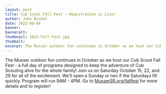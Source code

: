 ```yaml
---
layout: post
title: Cub Scout Fall Fest – Registration is Live!
author: John Bickel
date: 2022-08-04
banner:
banneralt:
thumbnail: 2022-Fall-Fest.jpg
thumbalt:
excerpt: The Musser outdoor fun continues in October as we host our Cub Scout Fall Fest!
---
```


The Musser outdoor fun continues in October as we host our Cub Scout Fall Fest - a full day of programs designed to keep the adventure of Cub Scouting alive for the whole family! Join us on Saturday October 15, 22, and 29 for all of the excitement. We’ll open a Sunday or two if the Saturdays fill quickly. Program will run 9AM - 4PM. Go to [MusserSR.org/fallfest](/weekend/fall-fest) for more details and to register!
